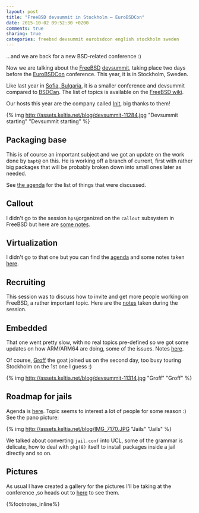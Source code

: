 ```yaml
---
layout: post
title: "FreeBSD devsummit in Stockholm — EuroBSDCon"
date: 2015-10-02 09:52:30 +0200
comments: true
sharing: true
categories: freebsd devsummit eurobsdcon english stockholm sweden
---
```


…and we are back for a new BSD-related conference :)

Now we are talking about the [FreeBSD](/categories/freebsd) [devsummit](/categories/devsummit), taking place two days before the [EuroBSDCon](https://2015.eurobsdcon.org/) conference.  This year, it is in Stockholm, Sweden.

Like last year in [Sofia, Bulgaria](/2014/09/25/first-day-in-sofia/), it is a smaller conference and devsummit compared to [BSDCan](/2015/06/10/first-day-at-bsdcan-2015-devsummit/).  The list of topics is available on the [FreeBSD wiki](https://wiki.freebsd.org/201510DevSummit).

Our hosts this year are the company called [Init](https://www.init.se/), big thanks to them!
<!--more-->
{% img http://assets.keltia.net/blog/devsummit-11284.jpg "Devsummit starting" "Devsummit starting" %}

Packaging base
--------------

This is of course an important subject and we got an update on the work done by `bapt@` on this.  He is working off a branch of current, first with rather big packages that will be probably broken down into small ones later as needed.

See [the agenda](https://wiki.freebsd.org/201510DevSummit/PackagingBase) for the list of things that were discussed.

Callout
-------

I didn't go to the session `hps@`organized on the `callout` subsystem in FreeBSD but here are [some notes](https://etherpad.net/p/Callout2015).

Virtualization
--------------

I didn't go to that one but you can find the [agenda](https://wiki.freebsd.org/201510DevSummit/Virtualization) and some notes taken [here](https://etherpad.net/p/2015DevSummitVirtualization).

Recruiting
----------

This session was to discuss how to invite and get more people working on FreeBSD, a rather important topic.  Here are the [notes](https://etherpad.net/p/2015Dev_Summit_Recruiting) taken during the session.

Embedded
--------

That one went pretty slow, with no real topics pre-defined so we got some updates on how ARM/ARM64 are doing, some of the issues.  Notes [here](https://etherpad.net/p/2015DevSummitEmbedded).

Of course, [Groff](https://twitter.com/GroffTheBSDGoat) the goat joined us on the second day, too busy touring Stockholm on the 1st one I guess :)

{% img http://assets.keltia.net/blog/devsummit-11314.jpg "Groff" "Groff" %}

Roadmap for jails
-----------------

Agenda is [here](https://wiki.freebsd.org/201510DevSummit/Jails).  Topic seems to interest a lot of people for some reason :) See the pano picture:

{% img http://assets.keltia.net/blog/IMG_7170.JPG "Jails" "Jails" %}

We talked about converting `jail.conf` into UCL, some of the grammar is delicate, how to deal with `pkg(8)` itself to install packages inside a jail directly and so on.

Pictures
--------

As usual I have created a gallery for the pictures I'll be taking at the conference ,so heads out to [here](http://assets.keltia.net/photos/EuroBSDCon-2015/) to see them.

{%footnotes_inline%}
